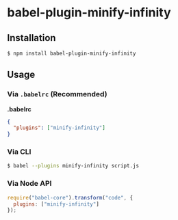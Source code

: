 # babel-plugin-minify-infinity

## Installation

```sh
$ npm install babel-plugin-minify-infinity
```

## Usage

### Via `.babelrc` (Recommended)

**.babelrc**

```json
{
  "plugins": ["minify-infinity"]
}
```

### Via CLI

```sh
$ babel --plugins minify-infinity script.js
```

### Via Node API

```javascript
require("babel-core").transform("code", {
  plugins: ["minify-infinity"]
});
```
